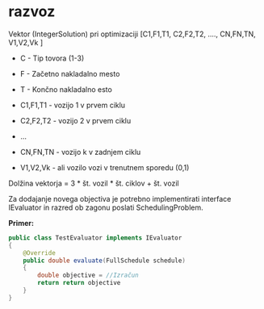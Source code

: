 # razvoz

Vektor (IntegerSolution) pri optimizaciji [C1,F1,T1,  C2,F2,T2,  ....,  CN,FN,TN,   V1,V2,Vk ] 

* C - Tip tovora (1-3)
* F - Začetno nakladalno mesto
* T - Končno nakladalno esto

* C1,F1,T1 - vozijo 1 v prvem ciklu
* C2,F2,T2 - vozijo 2 v prvem ciklu
* ...
* CN,FN,TN - vozijo k v zadnjem ciklu

* V1,V2,Vk - ali vozilo vozi v trenutnem sporedu (0,1)

Dolžina vektorja = 3 * št. vozil * št. ciklov + št. vozil

Za dodajanje novega objectiva je potrebno implementirati interface IEvaluator in razred ob zagonu poslati SchedulingProblem.

**Primer:**
```java
public class TestEvaluator implements IEvaluator
{
    @Override
    public double evaluate(FullSchedule schedule)
    {
        double objective = //Izračun
        return return objective
    }
}
```

